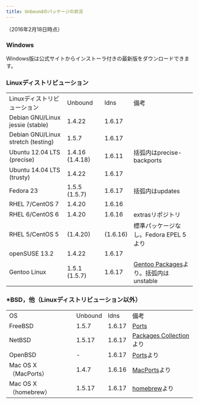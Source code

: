 ```yaml
---
title: Unboundのパッケージの状況
---
```

（2016年2月18日時点）

<h3>Windows</h3>
Windows版は公式サイトからインストーラ付きの最新版をダウンロードできます。

<h3>Linuxディストリビューション</h3>
<table border="0">
<tbody>
<tr>
<td>Linuxディストリビューション</td>
<td>Unbound</td>
<td>ldns</td>
<td>備考</td>
</tr>
<tr>
<td>Debian GNU/Linux jessie (stable)</td>
<td>1.4.22</td>
<td>1.6.17</td>
<td></td>
</tr>
<tr>
<td>Debian GNU/Linux stretch (testing)</td>
<td>1.5.7</td>
<td>1.6.17</td>
<td></td>
</tr>
<tr>
<td>Ubuntu 12.04 LTS (precise)</td>
<td>1.4.16 (1.4.18)</td>
<td>1.6.11</td>
<td>括弧内はprecise-backports</td>
</tr>
<tr>
<td>Ubuntu 14.04 LTS (trusty)</td>
<td>1.4.22</td>
<td>1.6.17</td>
<td></td>
</tr>
<tr>
<td>Fedora 23</td>
<td>1.5.5 (1.5.7)</td>
<td>1.6.17</td>
<td>括弧内はupdates</td>
</tr>
<tr>
<td>RHEL 7/CentOS 7</td>
<td>1.4.20</td>
<td>1.6.16</td>
<td></td>
</tr>
<tr>
<td>RHEL 6/CentOS 6</td>
<td>1.4.20</td>
<td>1.6.16</td>
<td>extrasリポジトリ</td>
</tr>
<tr>
<td>RHEL 5/CentOS 5</td>
<td>(1.4.20)</td>
<td>(1.6.16)</td>
<td>標準パッケージなし。Fedora EPEL 5より</td>
</tr>
<tr>
<td>openSUSE 13.2</td>
<td>1.4.22</td>
<td>1.6.17</td>
<td></td>
</tr>
<tr>
<td>Gentoo Linux</td>
<td>1.5.1 (1.5.7)</td>
<td>1.6.17</td>
<td><a href="http://packages.gentoo.org/package/net-dns/unbound">Gentoo Packages</a>より。括弧内はunstable</td>
</tr>
</tbody>
</table>

<h3>*BSD，他（Linuxディストリビューション以外）</h3>
<table border="0">
<tbody>
<tr>
<td>OS</td>
<td>Unbound</td>
<td>ldns</td>
<td>備考</td>
</tr>
<tr>
<td>FreeBSD</td>
<td>1.5.7</td>
<td>1.6.17</td>
<td><a href="http://www.freebsd.org/cgi/cvsweb.cgi/ports/dns/unbound/">Ports</a></td>
</tr>
<tr>
<td>NetBSD</td>
<td>1.5.17</td>
<td>1.6.17</td>
<td><a href="http://pkgsrc.se/net/unbound">Packages Collection</a>より</td>
</tr>
<tr>
<td>OpenBSD</td>
<td>-</td>
<td>1.6.17</td>
<td><a href="http://openports.se/net/unbound">Ports</a>より</td>
</tr>
<tr>
<td>Mac OS X（MacPorts）</td>
<td>1.4.7</td>
<td>1.6.16</td>
<td><a href="http://trac.macports.org/browser/trunk/dports/net/unbound/Portfile">MacPorts</a>より</td>
</tr>
<tr>
<td>Mac OS X（homebrew）</td>
<td>1.5.17</td>
<td>1.6.17</td>
<td><a href="https://github.com/Homebrew/homebrew/search?q=unbound">homebrew</a>より</td>
</tr>
</tbody></table>
